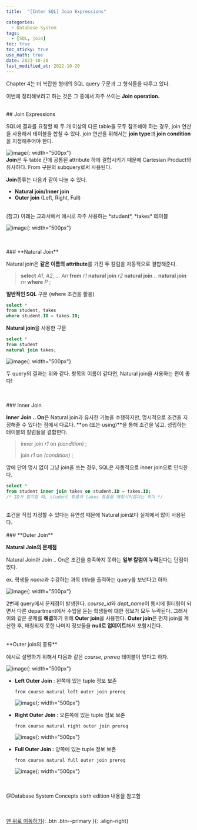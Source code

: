 ```yaml
---
title:  "[Inter SQL] Join Expressions" 

categories:
  - Database System
tags:
  - [SQL, join]
toc: true
toc_sticky: true
use_math: true
date: 2023-10-20
last_modified_at: 2022-10-20
---
```



Chapter 4는 더 복잡한 형태의 SQL query 구문과 그 형식들을 다루고 있다. 

이번에 정리해보려고 하는 것은 그 중에서 자주 쓰이는 **Join operation.**

<br/>  
## Join Expressions

SQL에 결과를 요청할 때 두 개 이상의 다른 table을 모두 참조해야 하는 경우, join 연산을 사용해서 테이블을 합칠 수 있다. join 연산을 위해서는 **join type**과 **join condition**을 지정해주어야 한다. 

![ image](https://github.com/binnie723/binnie723.github.io/assets/86834982/46e87585-cf58-4b4e-bccd-3f07eb052897){: width="500px"} 
<br/>
**Join**은 두 table 간에 공통된 attribute 하에 결합시키기 때문에 Cartesian Product와 유사하다. From 구문의 subquery로써 사용된다.
  
**Join**종류는 다음과 같이 나눌 수 있다. 
- **Natural join/Inner join**
- **Outer join** (Left, Right, Full)

<br/>
(참고) 아래는 교과서에서 예시로 자주 사용하는 *student*, *takes* 테이블 

![image](https://github.com/binnie723/binnie723.github.io/assets/86834982/343585fd-9e91-44c9-b558-b8dc5784559b){: width="500px"} 

<br/>
<br/>
### **Natural Join**

Natural join은 **같은 이름의 attribute**를 가진 두 칼럼을 자동적으로 결합해준다. 

> **select**  *A1, A2, … An*
**from**  *r1* **natural join** *r2* **natural join** .. **natural join** *rn*
**where** *P* ;
> 
  
**일반적인 SQL** 구문 (where 조건을 활용)

```sql
select * 
from student, takes
where student.ID = takes.ID;
```
    
**Natural join**을 사용한 구문 

```sql
select *
from student
natural join takes;
```

![image](https://github.com/binnie723/binnie723.github.io/assets/86834982/647d7087-b3a9-411b-9480-1b0d4316fb71){: width="500px"} 

두 query의 결과는 위와 같다. 항목의 이름이 같다면, Natural join을 사용하는 편이 좋다! 

<br/>
<br/>
### Inner Join

**Inner** **Join .. On**은 Natural join과 유사한 기능을 수행하지만, 명시적으로 조건을 지정해줄 수 있다는 점에서 다르다.  **on (또는 using)**을 통해 조건을 넣고, 성립하는 테이블의 칼럼들을 결합한다.  

> inner join *r1* on *(condition)* ;
> 
> 
> join *r1* on *(condition)* ;
> 
  
앞에 단어 명시 없이 그냥 join을 쓰는 경우, SQL은 자동적으로 inner join으로 인식한다. 

```sql
select *
from student inner join takes on student.ID = takes.ID;
/* ID가 일치할 때, student 튜플과 takes 튜플을 매칭시키겠다는 의미 */
```   
<br> 
조건을 직접 지정할 수 있다는 유연성 때문에 Natural join보다 실제에서 많이 사용된다. 

<br/>
<br/>
### **Outer Join**
  
**Natural Join의 문제점**

Natural Join과 Join .. On은 조건을 충족하지 못하는 **일부 칼럼이 누락**된다는 단점이 있다. 
  
ex.  학생들 *name*과 수강하는 과목 *title*을 출력하는 query를 보낸다고 하자.

![image](https://github.com/binnie723/binnie723.github.io/assets/86834982/c8153d68-aa64-4dba-b7bd-dd1120cfa123){: width="500px"} 

2번째 query에서 문제점이 발생한다. *course_id*와 *dept_name*이 동시에 필터링이 되면서 다른 department에서 수업을 듣는 학생들에 대한 정보가 모두 누락된다. 그래서 이와 같은 문제를 **해결**하기 위해 **Outer join**을 사용한다. **Outer join**은 먼저 join을 계산한 후, 매칭되지 못한 나머지 정보들을 **null로 업데이트**해서 포함시킨다.

  <br/>
**Outer join의 종류**

예시로 설명하기 위해서 다음과 같은 *course*, *prereq* 테이블이 있다고 하자. 

![image](https://github.com/binnie723/binnie723.github.io/assets/86834982/4cdf4eca-c73d-493b-a2d9-5d75591beb2a){: width="500px"} 
  
- **Left Outer Join** : 왼쪽에 있는 tuple 정보 보존
    
    `from course natural left outer join prereq`
    
    ![image](https://github.com/binnie723/binnie723.github.io/assets/86834982/4ded98ab-a3a4-4780-bf2b-e609c9b24fe3){: width="500px"} 
    
- **Right Outer Join :**  오른쪽에 있는 tuple 정보 보존
    
    `from course natural right outer join prereq`
    
    ![image](https://github.com/binnie723/binnie723.github.io/assets/86834982/500cd171-595c-4722-9559-8e08de00e3d8){: width="500px"} 
    
- **Full Outer Join :**  양쪽에 있는 tuple 정보 보존
    
    `from course natural full outer join prereq`
    
    ![image](https://github.com/binnie723/binnie723.github.io/assets/86834982/a2f0a6c4-9911-488c-a5b5-aeb905bb24ce){: width="500px"} 
    
<br/>
<br/>
@Database System Concepts sixth edition 내용을 참고함
  
  
    
<br/><br/>
[맨 위로 이동하기](#){: .btn .btn--primary }{: .align-right}

